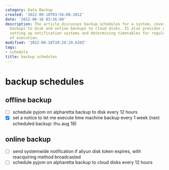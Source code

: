```yaml
---
category: Data Backup
created: '2022-08-18T03:56:00.101Z'
date: '2022-08-18 03:56:00'
description: The article discusses backup schedules for a system, covering both offline
  backups to disk and online backups to cloud disks. It also provides guidance on
  setting up notification systems and determining timetables for regular intervals
  of execution.
modified: '2022-08-18T20:20:29.639Z'
tags:
- schedule
title: backup schedules
---
```


# backup schedules

## offline backup
- [ ] schedule pyjom on alpharetta backup to disk every 12 hours
- [x] set a notice to let me execute time machine backup every 1 week (next scheduled backup: thu aug 18)

## online backup
- [ ] send systemwide notification if aliyun disk token expires, with reacquiring method broadcasted
- [ ] schedule pyjom on alpharetta backup to cloud disks every 12 hours
